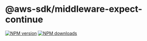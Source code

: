 # @aws-sdk/middleware-expect-continue

[![NPM version](https://img.shields.io/npm/v/@aws-sdk/middleware-expect-continue.svg)](https://www.npmjs.com/package/@aws-sdk/middleware-expect-continue)
[![NPM downloads](https://img.shields.io/npm/dm/@aws-sdk/middleware-expect-continue.svg)](https://www.npmjs.com/package/@aws-sdk/middleware-expect-continue)
